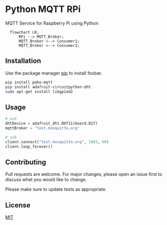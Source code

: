 # Python MQTT RPi

MQTT Service for Raspberry Pi using Python

```mermaid
  flowchart LR;
      RPi --> MQTT_Broker;
      MQTT_Broker <--> Consumer1;
      MQTT_Broker <--> Consumer2;

```

## Installation

Use the package manager [pip](https://pip.pypa.io/en/stable/) to install foobar.

```bash
pip install paho-mqtt
pip install adafruit-circuitpython-dht
sudo apt-get install libgpiod2
```

## Usage

```python
# pub
dhtDevice = adafruit_dht.DHT11(board.D17)
mqttBroker = "test.mosquitto.org"

# sub
client.connect("test.mosquitto.org", 1883, 60)
client.loop_forever()
```

## Contributing
Pull requests are welcome. For major changes, please open an issue first to discuss what you would like to change.

Please make sure to update tests as appropriate.

## License
[MIT](https://choosealicense.com/licenses/mit/)
